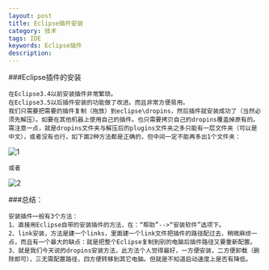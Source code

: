```yaml
---
layout: post
title: Eclipse插件安装
category: 技术
tags: IDE
keywords: Eclipse插件
description:
---
```

###Eclipse插件的安装

	在Eclipse3.4以前安装插件非常繁琐。
	在Eclipse3.5以后插件安装的功能做了改进。而且非常方便易用。
	我们只需要把需要的插件复制（拖放）到eclipse\dropins，然后插件就安装成功了（当然必须先解压）。如要在其他机器上使用自己的插件。也只需要拷贝自己的dropins覆盖掉原有的。
	需注意一点，就是dropins文件夹与解压后的plugins文件夹之多只能有一层文件夹（可以是中文），或者没有也行，如下面2种方法都是正确的，但中间一定不能再多出1个文件夹：

![1](/public/img/tec/eclipse01.png)

	或者

![2](/public/img/tec/eclipse02.png)

###总结：

	安装插件一般有3个方法：
	1、直接用Eclipse自带的安装插件的方法，在：“帮助”-->“安装软件”选项下。
	2、link安装，方法是建一个links，里面建一个link文件把插件的路径配过去，稍微麻烦一点，而且有一个最大的缺点：就是把整个Eclipse复制到别的电脑后插件路径又要重新配置。
	3、就是我们今天说的dropins安装方法，此方法个人觉得最好，一方便安装，二方便卸载（删除即可），三无需配置路径，四方便转移到其它电脑。但就是不知道启动速度上是否有降低。
